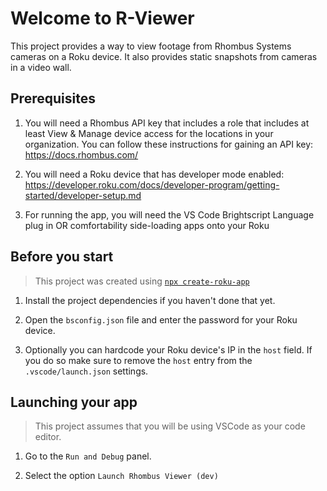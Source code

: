# Welcome to R-Viewer

This project provides a way to view footage from Rhombus Systems cameras on a Roku device. It also provides static snapshots from cameras in a video wall.

## Prerequisites
 1. You will need a Rhombus API key that includes a role that includes at least View & Manage device access for the locations in your organization. You can follow these instructions for gaining an API key: https://docs.rhombus.com/
    
 2. You will need a Roku device that has developer mode enabled: https://developer.roku.com/docs/developer-program/getting-started/developer-setup.md
 
 3. For running the app, you will need the VS Code Brightscript Language plug in OR comfortability side-loading apps onto your Roku

## Before you start

> This project was created using [`npx create-roku-app`](https://github.com/haystacknews/create-roku-app)

1. Install the project dependencies if you haven't done that yet.

1. Open the `bsconfig.json` file and enter the password for your Roku device.

1. Optionally you can hardcode your Roku device's IP in the `host` field. If you do so make sure to remove the `host` entry from the `.vscode/launch.json` settings.

## Launching your app

> This project assumes that you will be using VSCode as your code editor.

1. Go to the `Run and Debug` panel.

1. Select the option `Launch Rhombus Viewer (dev)`

